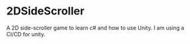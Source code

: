 # 2DSideScroller
A 2D side-scroller game to learn c# and how to use Unity.
I am using a CI/CD for unity.
